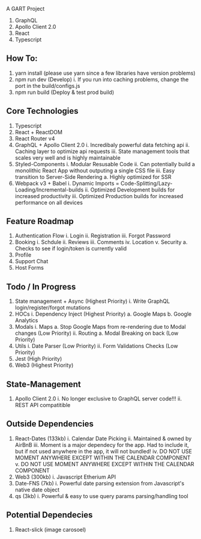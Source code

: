 A GART Project
1. GraphQL
2. Apollo Client 2.0
3. React
4. Typescript

## How To:
1. yarn install (please use yarn since a few libraries have version problems)
2. npm run dev (Develop)
    i. If you run into caching problems, change the port in the build/configs.js
3. npm run build (Deploy & test prod build)

## Core Technologies
1. Typescript
2. React + ReactDOM
3. React Router v4
4. GraphQL + Apollo Client 2.0
    i. Incredibaly powerful data fetching api
    ii. Caching layer to optimize api requests
    iii. State management tools that scales very well and is highly maintainable
5. Styled-Components
    i. Modular Resusable Code
    ii. Can potentially build a monolithic React App without outputing a single CSS file
    iii. Easy transition to Server-Side Rendering
        a. Highly optimized for SSR
6. Webpack v3 + Babel
    i. Dynamic Imports = Code-Splitting/Lazy-Loading/Incremental-builds
    ii. Optimized Development builds for increased productivity
    iii. Optimized Production builds for increased performance on all devices

## Feature Roadmap
1. Authentication Flow
    i. Login
    ii. Registration
    iii. Forgot Password
2. Booking
    i. Schdule
    ii. Reviews
    iii. Comments
    iv. Location
    v. Security
      a. Checks to see if login/token is currently valid
3. Profile
4. Support Chat
5. Host Forms

## Todo / In Progress
1. State management + Async (Highest Priority)
    i. Write GraphQL login/register/forgot mutations
2. HOCs
    i. Dependency Inject (Highest Priority)
        a. Google Maps
        b. Google Analytics
3. Modals
    i. Maps
        a. Stop Google Maps from re-rendering due to Modal changes (Low Priority)
    ii. Routing
        a. Modal Breaking on back (Low Priority)
4. Utils
    i. Date Parser (Low Priority)
    ii. Form Validations Checks (Low Priority)
5. Jest (High Priority)
6. Web3 (Highest Priority)

## State-Management
1. Apollo Client 2.0
    i. No longer exclusive to GraphQL server code!!!
    ii. REST API compatitible 

## Outside Dependencies
1. React-Dates (133kb)
    i. Calendar Date Picking
    ii. Maintained & owned by AirBnB
    iii. Moment is a major dependecy for the app. Had to include it, but if not used anywhere in the app, it will not bundled!
    iv. DO NOT USE MOMENT ANYWHERE EXCEPT WITHIN THE CALENDAR COMPONENT
    v. DO NOT USE MOMENT ANYWHERE EXCEPT WITHIN THE CALENDAR COMPONENT
2. Web3 (300kb)
    i. Javascript Etherium API
3. Date-FNS (7kb)
    i. Powerful date parsing extension from Javascript's native date object
4. qs (3kb)
    i. Powerful & easy to use query params parsing/handling tool

## Potential Dependecies
1. React-slick (image carosoel)